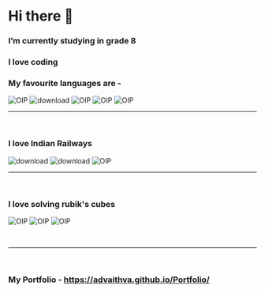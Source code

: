 
# Hi there 👋

 ### I’m currently studying in grade 8
 ### I love coding
 ### My favourite languages are - 
 ![OIP](https://user-images.githubusercontent.com/97515865/202095356-a488935d-e8e5-448a-ba20-eda9d4a981ff.jpg) ![download](https://user-images.githubusercontent.com/97515865/202093681-0420d3d0-ea4a-4555-b435-fcbc0a2db2f6.jpg) ![OIP](https://user-images.githubusercontent.com/97515865/202093717-cc3aa096-76f9-4ecf-a14f-5a6c4fe2227d.jpg) ![OIP](https://user-images.githubusercontent.com/97515865/202093763-f2d4c23a-2959-4269-ae8b-9e1c9c81d3e0.jpg)                                  ![OIP](https://user-images.githubusercontent.com/97515865/206830181-b1a24ea5-af3e-4f41-bb0a-f0c083a84dc7.jpg)
<br><hr><br>
### I love Indian Railways 
![download](https://user-images.githubusercontent.com/97515865/206830666-e1adeec6-380c-40d9-8c61-2397b5e35c62.jpg) ![download](https://user-images.githubusercontent.com/97515865/206830679-10e5c0f7-9dd8-41e0-b987-c37a7b942c9d.jpg)  ![OIP](https://user-images.githubusercontent.com/97515865/206830694-845b2d54-e406-4e2d-934c-b6b4d2881c0e.jpg)
<br><hr><br>
### I love solving rubik's cubes
![OIP](https://user-images.githubusercontent.com/97515865/206830777-ef6c8879-f450-481a-9660-33f2aa02b5fa.jpg) ![OIP](https://user-images.githubusercontent.com/97515865/206830814-52558127-20a7-4f87-95cd-8cecb5b90a97.jpg) ![OIP](https://user-images.githubusercontent.com/97515865/206830839-40b4f149-a278-4fc8-998f-7e8f8a6742fa.jpg)
 
<br><hr><br>
### My Portfolio - https://advaithva.github.io/Portfolio/







